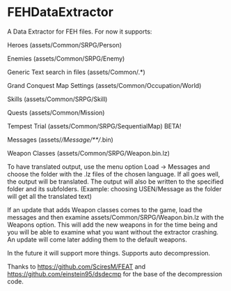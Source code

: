 # FEHDataExtractor

A Data Extractor for FEH files. For now it supports:

Heroes (assets/Common/SRPG/Person)

Enemies (assets/Common/SRPG/Enemy)

Generic Text search in files (assets/Common/.*)

Grand Conquest Map Settings (assets/Common/Occupation/World)

Skills (assets/Common/SRPG/Skill)

Quests (assets/Common/Mission)

Tempest Trial (assets/Common/SRPG/SequentialMap) BETA!

Messages (assets/*/Message/**/*.bin)

Weapon Classes (assets/Common/SRPG/Weapon.bin.lz)

To have translated output, use the menu option Load -> Messages and choose the folder with the .lz files of the chosen language. If all goes well, the output will be translated. The output will also be written to the specified folder and its subfolders. (Example: choosing USEN/Message as the folder will get all the translated text)

If an update that adds Weapon classes comes to the game, load the messages and then examine assets/Common/SRPG/Weapon.bin.lz with the Weapons option. This will add the new weapons in for the time being and you will be able to examine what you want without the extractor crashing. An update will come later adding them to the default weapons.

In the future it will support more things. Supports auto decompression.

Thanks to https://github.com/SciresM/FEAT and https://github.com/einstein95/dsdecmp for the base of the decompression code.